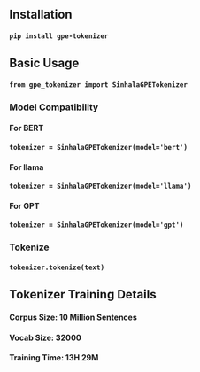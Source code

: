 ## Installation
#### ```pip install gpe-tokenizer```

## Basic Usage
#### ```from gpe_tokenizer import SinhalaGPETokenizer```

### Model Compatibility
#### For BERT
#### ```tokenizer = SinhalaGPETokenizer(model='bert')```

#### For llama
#### ```tokenizer = SinhalaGPETokenizer(model='llama')```

#### For GPT
#### ```tokenizer = SinhalaGPETokenizer(model='gpt')```

### Tokenize
#### ```tokenizer.tokenize(text)```



## Tokenizer Training Details
#### Corpus Size: 10 Million Sentences
#### Vocab Size: 32000
#### Training Time: 13H 29M